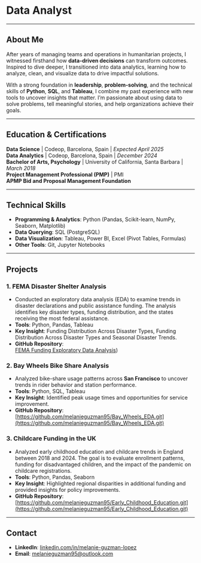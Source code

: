 # **Data Analyst**  

---

## **About Me**  
After years of managing teams and operations in humanitarian projects, I witnessed firsthand how **data-driven decisions** can transform outcomes. Inspired to dive deeper, I transitioned into data analytics, learning how to analyze, clean, and visualize data to drive impactful solutions.  

With a strong foundation in **leadership**, **problem-solving**, and the technical skills of **Python**, **SQL**, and **Tableau**, I combine my past experience with new tools to uncover insights that matter. I’m passionate about using data to solve problems, tell meaningful stories, and help organizations achieve their goals.  
 

---

## **Education & Certifications**  
 **Data Science** | Codeop, Barcelona, Spain | *Expected April 2025*  
 **Data Analytics** | Codeop, Barcelona, Spain | *December 2024*  
 **Bachelor of Arts, Psychology** | University of California, Santa Barbara | *March 2018*  
 **Project Management Professional (PMP)** | PMI  
 **APMP Bid and Proposal Management Foundation**  

---

## **Technical Skills**  
- **Programming & Analytics**: Python (Pandas, Scikit-learn, NumPy, Seaborn, Matplotlib)  
- **Data Querying**: SQL (PostgreSQL)  
- **Data Visualization**: Tableau, Power BI, Excel (Pivot Tables, Formulas)  
- **Other Tools**: Git, Jupyter Notebooks  

---

## **Projects**  
### **1. FEMA Disaster Shelter Analysis**  
- Conducted an exploratory data analysis (EDA) to examine trends in disaster declarations and public assistance funding. The analysis identifies key disaster types, funding distribution, and the states receiving the most federal assistance.  
- **Tools**: Python, Pandas, Tableau  
- **Key Insight**: Funding Distribution Across Disaster Types, Funding Distribution Across Disaster Types and  Seasonal Disaster Trends.
- **GitHub Repository**:  
[FEMA Funding Exploratory Data Analysis](https://nbviewer.org/github/melanieguzman95/FEMA_Funding_EDA/blob/main/notebooks/FEMA_EDA.ipynb))  

### **2. Bay Wheels Bike Share Analysis**  
- Analyzed bike-share usage patterns across **San Francisco** to uncover trends in rider behavior and station performance.  
- **Tools**: Python, SQL, Tableau  
- **Key Insight**: Identified peak usage times and opportunities for service improvement.
- **GitHub Repository**:  
[https://github.com/melanieguzman95/Bay_Wheels_EDA.git](https://github.com/melanieguzman95/Bay_Wheels_EDA.git)    

### **3. Childcare Funding in the UK**  
- Analyzed early childhood education and childcare trends in England between 2018 and 2024. The goal is to evaluate enrollment patterns, funding for disadvantaged children, and the impact of the pandemic on childcare registrations.  
- **Tools**: Python, Pandas, Seaborn  
- **Key Insight**: Highlighted regional disparities in additional funding and provided insights for policy improvements.
- **GitHub Repository**:  
[https://github.com/melanieguzman95/Early_Childhood_Education.git](https://github.com/melanieguzman95/Early_Childhood_Education.git)    

---

## **Contact**  
- **LinkedIn**: [linkedin.com/in/melanie-guzman-lopez](https://www.linkedin.com/in/melanie-guzman-lopez-2251979b)  
- **Email**: [melanieguzman95@outlook.com](mailto:melanieguzman95@outlook.com)  

